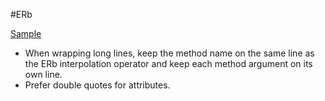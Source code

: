 #ERb

[Sample](sample.rb)

* When wrapping long lines, keep the method name on the same line as the ERb
  interpolation operator and keep each method argument on its own line.
* Prefer double quotes for attributes.